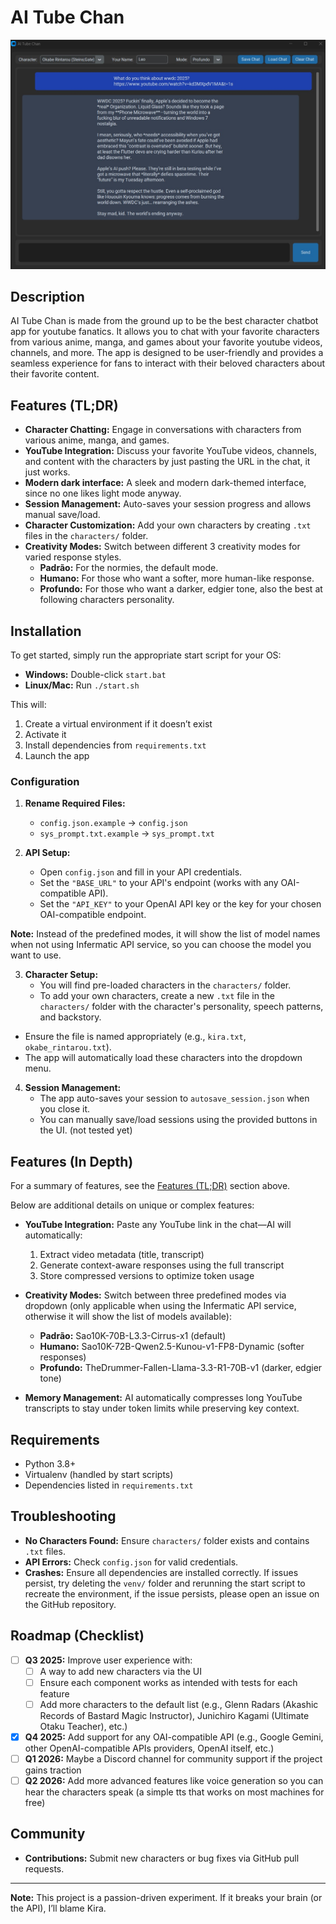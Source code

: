 # AI Tube Chan

![AI Tube Chan Screenshot](images/UI.jpg)

## Description
AI Tube Chan is made from the ground up to be the best character chatbot app for youtube fanatics. It allows you to chat with your favorite characters from various anime, manga, and games about your favorite youtube videos, channels, and more. The app is designed to be user-friendly and provides a seamless experience for fans to interact with their beloved characters about their favorite content.

## Features (TL;DR)
- **Character Chatting:** Engage in conversations with characters from various anime, manga, and games.
- **YouTube Integration:** Discuss your favorite YouTube videos, channels, and content with the characters by just pasting the URL in the chat, it just works.
- **Modern dark interface:** A sleek and modern dark-themed interface, since no one likes light mode anyway.
- **Session Management:** Auto-saves your session progress and allows manual save/load.
- **Character Customization:** Add your own characters by creating `.txt` files in the `characters/` folder.
- **Creativity Modes:** Switch between different 3 creativity modes for varied response styles.
    - **Padrão:** For the normies, the default mode.
    - **Humano:** For those who want a softer, more human-like response.
    - **Profundo:** For those who want a darker, edgier tone, also the best at following characters personality.

## Installation

To get started, simply run the appropriate start script for your OS:
- **Windows:** Double-click `start.bat`
- **Linux/Mac:** Run `./start.sh`

This will:
1. Create a virtual environment if it doesn’t exist
2. Activate it
3. Install dependencies from `requirements.txt`
4. Launch the app

### Configuration

1. **Rename Required Files:**
   - `config.json.example` → `config.json`
   - `sys_prompt.txt.example` → `sys_prompt.txt`

2. **API Setup:**
   - Open `config.json` and fill in your API credentials.
   - Set the `"BASE_URL"` to your API's endpoint (works with any OAI-compatible API).
   - Set the `"API_KEY"` to your OpenAI API key or the key for your chosen OAI-compatible endpoint.

**Note:** Instead of the predefined modes, it will show the list of model names when not using Infermatic API service, so you can choose the model you want to use.

3. **Character Setup:**
   - You will find pre-loaded characters in the `characters/` folder.
   - To add your own characters, create a new `.txt` file in the `characters/` folder with the character's personality, speech patterns, and backstory.
- Ensure the file is named appropriately (e.g., `kira.txt`, `okabe_rintarou.txt`).
- The app will automatically load these characters into the dropdown menu.

4. **Session Management:**
   - The app auto-saves your session to `autosave_session.json` when you close it.
   - You can manually save/load sessions using the provided buttons in the UI. (not tested yet)

## Features (In Depth)

For a summary of features, see the [Features (TL;DR)](#features-tldr) section above.

Below are additional details on unique or complex features:

- **YouTube Integration:**
  Paste any YouTube link in the chat—AI will automatically:
  1. Extract video metadata (title, transcript)
  2. Generate context-aware responses using the full transcript
  3. Store compressed versions to optimize token usage

- **Creativity Modes:**
  Switch between three predefined modes via dropdown (only applicable when using the Infermatic API service, otherwise it will show the list of models available):
  - **Padrão:** Sao10K-70B-L3.3-Cirrus-x1 (default)
  - **Humano:** Sao10K-72B-Qwen2.5-Kunou-v1-FP8-Dynamic (softer responses)
  - **Profundo:** TheDrummer-Fallen-Llama-3.3-R1-70B-v1 (darker, edgier tone)

- **Memory Management:**
  AI automatically compresses long YouTube transcripts to stay under token limits while preserving key context.

## Requirements

- Python 3.8+
- Virtualenv (handled by start scripts)
- Dependencies listed in `requirements.txt`

## Troubleshooting

- **No Characters Found:** Ensure `characters/` folder exists and contains `.txt` files.
- **API Errors:** Check `config.json` for valid credentials.
- **Crashes:** Ensure all dependencies are installed correctly. If issues persist, try deleting the `venv/` folder and rerunning the start script to recreate the environment, if the issue persists, please open an issue on the GitHub repository.

## Roadmap (Checklist)

- [ ] **Q3 2025:** Improve user experience with:
  - [ ] A way to add new characters via the UI
  - [ ] Ensure each component works as intended with tests for each feature
  - [ ] Add more characters to the default list (e.g., Glenn Radars (Akashic Records of Bastard Magic Instructor), Junichiro Kagami (Ultimate Otaku Teacher), etc.)
- [x] **Q4 2025:** Add support for any OAI-compatible API (e.g., Google Gemini, other OpenAI-compatible APIs providers, OpenAI itself, etc.)
- [ ] **Q1 2026:** Maybe a Discord channel for community support if the project gains traction
- [ ] **Q2 2026:** Add more advanced features like voice generation so you can hear the characters speak (a simple tts that works on most machines for free)

## Community

- **Contributions:** Submit new characters or bug fixes via GitHub pull requests.

---

**Note:** This project is a passion-driven experiment. If it breaks your brain (or the API), I’ll blame Kira.